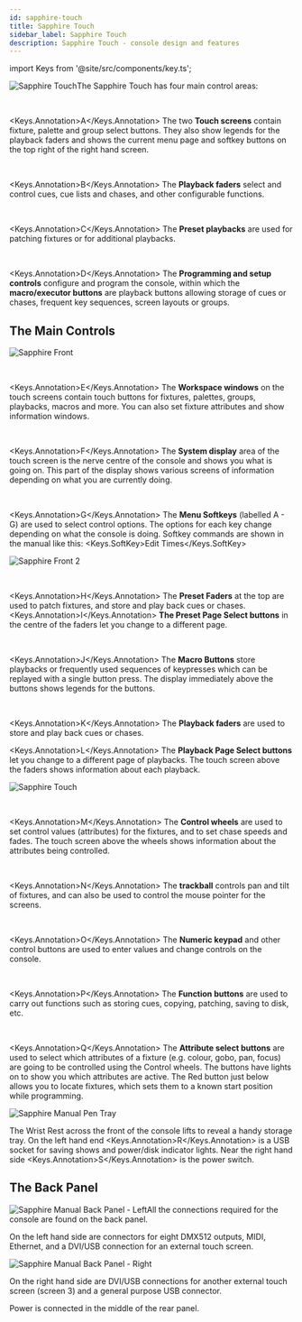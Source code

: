 ```yaml
---
id: sapphire-touch
title: Sapphire Touch
sidebar_label: Sapphire Touch
description: Sapphire Touch - console design and features
---
```


import Keys from '@site/src/components/key.ts';

![Sapphire Touch](/docs/images/Sapphire-Touch.png)The Sapphire Touch has four main control
areas:

<br/>

<Keys.Annotation>A</Keys.Annotation> The two <strong>Touch screens</strong> contain fixture, palette and group select
buttons. They also show legends for the playback faders and shows the
current menu page and softkey buttons on the top right of the right hand
screen.

<br/>

<Keys.Annotation>B</Keys.Annotation> The <strong>Playback faders</strong> select and control cues, cue lists and chases,
and other configurable functions.

<br/>

<Keys.Annotation>C</Keys.Annotation> The <strong>Preset playbacks</strong> are used for patching fixtures or for
additional playbacks.

<br/>

<Keys.Annotation>D</Keys.Annotation> The <strong>Programming and setup controls</strong> configure and program the console,
within which the <strong>macro/executor buttons</strong> are playback buttons allowing storage of cues or
chases, frequent key sequences, screen layouts or groups.

## The Main Controls

![Sapphire Front](/docs/images/Sapphire-Front.png)

<br/>

<Keys.Annotation>E</Keys.Annotation> The <strong>Workspace windows</strong> on the touch screens contain touch buttons for
fixtures, palettes, groups, playbacks, macros and more. You can also set
fixture attributes and show information windows.

<br/>

<Keys.Annotation>F</Keys.Annotation> The <strong>System display</strong> area of the touch screen is the nerve centre of
the console and shows you what is going on. This part of the display
shows various screens of information depending on what you are currently
doing.

<br/>

<Keys.Annotation>G</Keys.Annotation> The <strong>Menu Softkeys</strong> (labelled A - G) are used to select control
options. The options for each key change depending on what the console
is doing. Softkey commands are shown in the manual
like this: <Keys.SoftKey>Edit Times</Keys.SoftKey>

![Sapphire Front 2](/docs/images/Sapphire-Front-2.png)

<br/>

<Keys.Annotation>H</Keys.Annotation> The <strong>Preset Faders</strong> at the top are used to patch fixtures, and store
and play back cues or chases. <Keys.Annotation>I</Keys.Annotation> <strong>The Preset Page Select buttons</strong> in the
centre of the faders let you change to a different page.

<br/>

<Keys.Annotation>J</Keys.Annotation> The <strong>Macro Buttons</strong> store playbacks or frequently used sequences of keypresses
which can be replayed with a single button press. The display immediately above the buttons shows legends for
the buttons.

<br/>

<Keys.Annotation>K</Keys.Annotation> The <strong>Playback faders</strong> are used to store and play back cues or chases.
<br/>

<Keys.Annotation>L</Keys.Annotation> The <strong>Playback Page Select buttons</strong> let you change to a different page
of playbacks. The touch screen above the faders shows information about
each playback.

![Sapphire Touch](/docs/images/Sapphire-Touch-2.png)

<br/>

<Keys.Annotation>M</Keys.Annotation> The <strong>Control wheels</strong> are used to set control values (attributes) for
the fixtures, and to set chase speeds and fades. The touch screen above
the wheels shows information about the attributes being controlled.

<br/>

<Keys.Annotation>N</Keys.Annotation> The <strong>trackball</strong> controls pan and tilt of fixtures, and can also be
used to control the mouse pointer for the screens.

<br/>

<Keys.Annotation>O</Keys.Annotation> The <strong>Numeric keypad</strong> and other control buttons are used to enter
values and change controls on the console.

<br/>

<Keys.Annotation>P</Keys.Annotation> The <strong>Function buttons</strong> are used to carry out functions such as storing
cues, copying, patching, saving to disk, etc.

<br/>

<Keys.Annotation>Q</Keys.Annotation> The <strong>Attribute select buttons</strong> are used to select which attributes of
a fixture (e.g. colour, gobo, pan, focus) are going to be controlled
using the Control wheels. The buttons have lights on to show you which
attributes are active. The Red button just below allows you to locate
fixtures, which sets them to a known start position while programming.

![Sapphire Manual Pen Tray](/docs/images/Sapphire-Manual-Pen-Tray.png)

The Wrist Rest across the front of the console lifts to reveal a handy
storage tray. On the left hand end <Keys.Annotation>R</Keys.Annotation> is a USB socket for saving shows and
power/disk indicator lights. Near the right hand side <Keys.Annotation>S</Keys.Annotation> is the power
switch.

## The Back Panel

![Sapphire Manual Back Panel - Left](/docs/images/Sapphire-Manual-Back-Panel-Left.jpeg)All the connections required for the
console are found on the back panel.

On the left hand side are connectors for eight DMX512 outputs, MIDI,
Ethernet, and a DVI/USB connection for an external touch screen.

![Sapphire Manual Back Panel - Right](/docs/images/Sapphire-Manual-Back-Panel-Right.jpeg)

On the right hand side are DVI/USB connections for another external
touch screen (screen 3) and a general purpose USB connector.

Power is connected in the middle of the rear panel.
